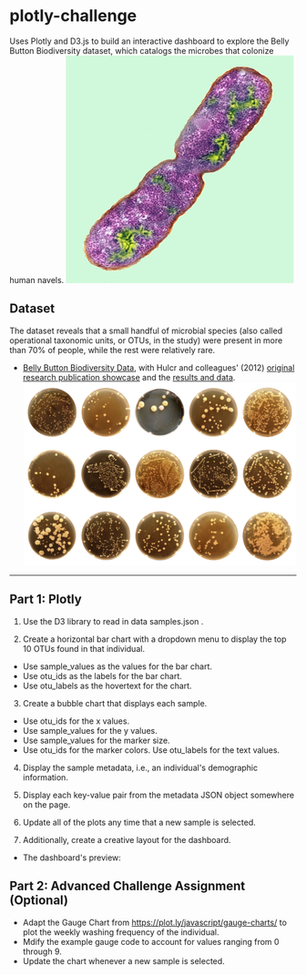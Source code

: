 # plotly-challenge
Uses Plotly and D3.js to build an interactive dashboard to explore the Belly Button Biodiversity dataset, which catalogs the microbes that colonize human navels.
![preview](Images/bacteria.jpg)

## Dataset
The dataset reveals that a small handful of microbial species (also called operational taxonomic units, or OTUs, in the study) were present in more than 70% of people, while the rest were relatively rare.
* [Belly Button Biodiversity Data](data/samples.json), with Hulcr and colleagues' (2012) [original research publication showcase](http://robdunnlab.com/projects/belly-button-biodiversity/) and the [results and data](http://robdunnlab.com/projects/belly-button-biodiversity/results-and-data/).
![preview](Images/bacteria_diversity.png)

- - -

## Part 1: Plotly
1. Use the D3 library to read in data samples.json .

2. Create a horizontal bar chart with a dropdown menu to display the top 10 OTUs found in that individual.
* Use sample_values as the values for the bar chart.
* Use otu_ids as the labels for the bar chart. 
* Use otu_labels as the hovertext for the chart.

3. Create a bubble chart that displays each sample. 
* Use otu_ids for the x values.
* Use sample_values for the y values.
* Use sample_values for the marker size.
* Use otu_ids for the marker colors. Use otu_labels for the text values.

4. Display the sample metadata, i.e., an individual's demographic information.

5. Display each key-value pair from the metadata JSON object somewhere on the page.

6. Update all of the plots any time that a new sample is selected.

7. Additionally, create a creative layout for the dashboard. 
* The dashboard's preview:  


## Part 2: Advanced Challenge Assignment (Optional)
* Adapt the Gauge Chart from https://plot.ly/javascript/gauge-charts/ to plot the weekly washing frequency of the individual.
* Mdify the example gauge code to account for values ranging from 0 through 9. 
* Update the chart whenever a new sample is selected.
